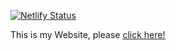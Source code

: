 [![Netlify Status](https://api.netlify.com/api/v1/badges/691ac383-a58a-4bbe-8dd0-26b0fa4f0248/deploy-status)](https://app.netlify.com/sites/negarmaleki-website/deploys)

This is my Website, please [click here!](https://main--negarmaleki-website.netlify.app)